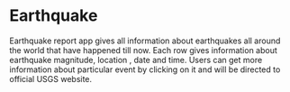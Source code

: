 # Earthquake
Earthquake report app gives all information about earthquakes all around the world that have happened till now.
Each row gives information about earthquake magnitude, location , date and time.
Users can get more information about particular event by clicking on it and will be directed to official USGS website.
